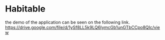 # Habitable
the demo of the application can be seen on the following link.
https://drive.google.com/file/d/1ySf8LL5k9LQ6IymcGb1unGTbCCpo8QIc/view
